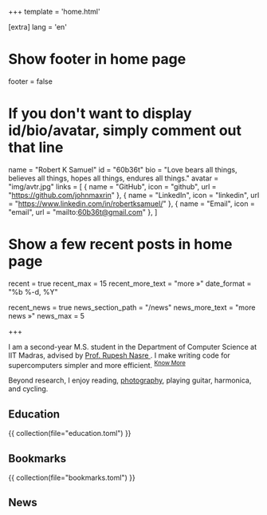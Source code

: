 +++
template = 'home.html'

[extra]
lang = 'en'

# Show footer in home page
footer = false

# If you don't want to display id/bio/avatar, simply comment out that line
name = "Robert K Samuel"
id = "60b36t"
bio = "Love bears all things, believes all things, hopes all things, endures all things."
avatar = "img/avtr.jpg"
links = [
    { name = "GitHub", icon = "github", url = "https://github.com/johnmaxrin" },
    { name = "LinkedIn", icon = "linkedin", url = "https://www.linkedin.com/in/robertksamuel/" },
    { name = "Email", icon = "email", url = "mailto:<60b36t@gmail.com>" },
]

# Show a few recent posts in home page
recent = true
recent_max = 15
recent_more_text = "more »"
date_format = "%b %-d, %Y"


recent_news = true
news_section_path = "/news"
news_more_text = "more news »"
news_max = 5


+++

I am a second-year M.S. student in the Department of Computer Science at IIT Madras, advised by  <a href="https://www.cse.iitm.ac.in/~rupesh/">Prof. Rupesh Nasre </a>. I make writing code for supercomputers simpler and more efficient. <sup><a href="" >Know More</a> </sup>

Beyond research, I enjoy reading, <a href="https://unsplash.com/@60b36t">photography</a>, playing guitar, harmonica, and cycling.


## Education
{{ collection(file="education.toml") }}

## Bookmarks
{{ collection(file="bookmarks.toml") }}

## News
